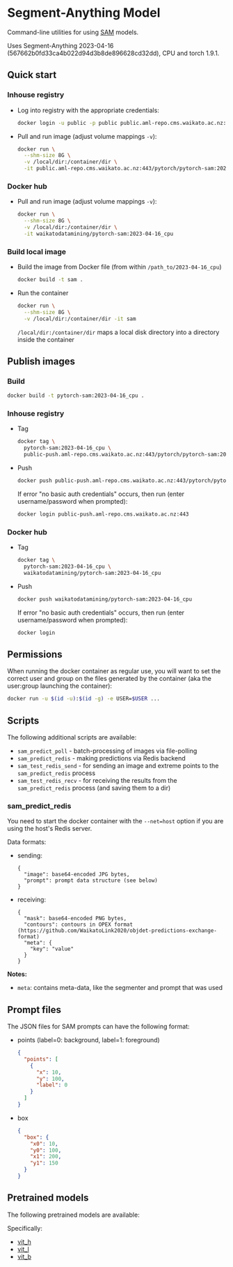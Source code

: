 # Segment-Anything Model

Command-line utilities for using [SAM](https://github.com/facebookresearch/segment-anything) models. 

Uses Segment-Anything 2023-04-16 (567662b0fd33ca4b022d94d3b8de896628cd32dd), CPU and torch 1.9.1.


## Quick start

### Inhouse registry

* Log into registry with the appropriate credentials:

  ```bash
  docker login -u public -p public public.aml-repo.cms.waikato.ac.nz:443 
  ```

* Pull and run image (adjust volume mappings `-v`):

  ```bash
  docker run \
    --shm-size 8G \
    -v /local/dir:/container/dir \
    -it public.aml-repo.cms.waikato.ac.nz:443/pytorch/pytorch-sam:2023-04-16_cpu
  ```

### Docker hub

* Pull and run image (adjust volume mappings `-v`):

  ```bash
  docker run \
    --shm-size 8G \
    -v /local/dir:/container/dir \
    -it waikatodatamining/pytorch-sam:2023-04-16_cpu
  ```

### Build local image

* Build the image from Docker file (from within `/path_to/2023-04-16_cpu`)

  ```bash
  docker build -t sam .
  ```
  
* Run the container

  ```bash
  docker run \
    --shm-size 8G \
    -v /local/dir:/container/dir -it sam
  ```
  `/local/dir:/container/dir` maps a local disk directory into a directory inside the container


## Publish images

### Build

```bash
docker build -t pytorch-sam:2023-04-16_cpu .
```

### Inhouse registry  

* Tag

  ```bash
  docker tag \
    pytorch-sam:2023-04-16_cpu \
    public-push.aml-repo.cms.waikato.ac.nz:443/pytorch/pytorch-sam:2023-04-16_cpu
  ```
  
* Push

  ```bash
  docker push public-push.aml-repo.cms.waikato.ac.nz:443/pytorch/pytorch-sam:2023-04-16_cpu
  ```
  If error "no basic auth credentials" occurs, then run (enter username/password when prompted):
  
  ```bash
  docker login public-push.aml-repo.cms.waikato.ac.nz:443
  ```

### Docker hub  

* Tag

  ```bash
  docker tag \
    pytorch-sam:2023-04-16_cpu \
    waikatodatamining/pytorch-sam:2023-04-16_cpu
  ```
  
* Push

  ```bash
  docker push waikatodatamining/pytorch-sam:2023-04-16_cpu
  ```
  If error "no basic auth credentials" occurs, then run (enter username/password when prompted):
  
  ```bash
  docker login
  ``` 


## Permissions

When running the docker container as regular use, you will want to set the correct
user and group on the files generated by the container (aka the user:group launching
the container):

```bash
docker run -u $(id -u):$(id -g) -e USER=$USER ...
```


## Scripts

The following additional scripts are available:

* `sam_predict_poll` - batch-processing of images via file-polling
* `sam_predict_redis` - making predictions via Redis backend
* `sam_test_redis_send` - for sending an image and extreme points to the `sam_predict_redis` process 
* `sam_test_redis_recv` - for receiving the results from the `sam_predict_redis` process (and saving them to a dir) 


### sam_predict_redis
 
You need to start the docker container with the `--net=host` option if you are using the host's Redis server.

Data formats:

* sending: 

  ```
  {
    "image": base64-encoded JPG bytes,
    "prompt": prompt data structure (see below)
  }
  ```

* receiving:

  ```
  {
    "mask": base64-encoded PNG bytes,
    "contours": contours in OPEX format (https://github.com/WaikatoLink2020/objdet-predictions-exchange-format)
    "meta": {
      "key": "value"
    }
  }
  ```

**Notes:**

* `meta`: contains meta-data, like the segmenter and prompt that was used


## Prompt files

The JSON files for SAM prompts can have the following format:

* points (label=0: background, label=1: foreground)

  ```json
  {
    "points": [
      {
        "x": 10,
        "y": 100,
        "label": 0
      }    
    ]  
  }
  ```
  
* box

  ```json
  {
    "box": {
      "x0": 10,
      "y0": 100,
      "x1": 200,
      "y1": 150
    }  
  }
  ```


## Pretrained models

The following pretrained models are available:

Specifically:
* [vit_h](https://dl.fbaipublicfiles.com/segment_anything/sam_vit_h_4b8939.pth)
* [vit_l](https://dl.fbaipublicfiles.com/segment_anything/sam_vit_l_0b3195.pth)
* [vit_b](https://dl.fbaipublicfiles.com/segment_anything/sam_vit_b_01ec64.pth)
